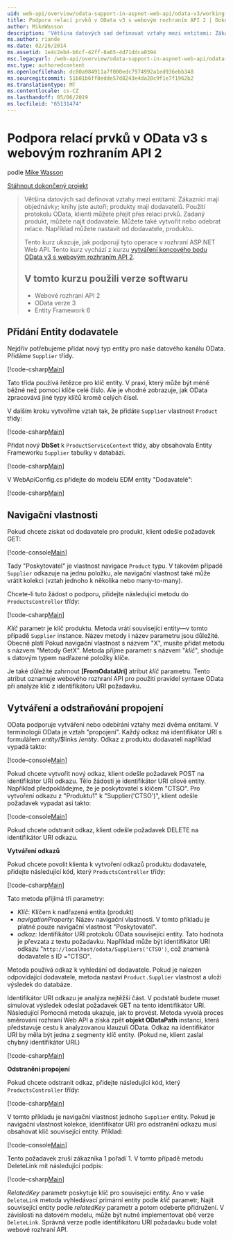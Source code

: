 ```yaml
---
uid: web-api/overview/odata-support-in-aspnet-web-api/odata-v3/working-with-entity-relations
title: Podpora relací prvků v OData v3 s webovým rozhraním API 2 | Dokumentace Microsoftu
author: MikeWasson
description: 'Většina datových sad definovat vztahy mezi entitami: Zákazníci mají objednávky; knihy jste autoři; produkty mají dodavatelů. Použití protokolu OData, klienti se můžete dostat přes...'
ms.author: riande
ms.date: 02/26/2014
ms.assetid: 1e4c2eb4-b6cf-42ff-8a65-4d71ddca0394
msc.legacyurl: /web-api/overview/odata-support-in-aspnet-web-api/odata-v3/working-with-entity-relations
msc.type: authoredcontent
ms.openlocfilehash: dc80a984911a7f000edc7974992a1ed936ebb348
ms.sourcegitcommit: 51b01b6ff8edde57d8243e4da28c9f1e7f1962b2
ms.translationtype: MT
ms.contentlocale: cs-CZ
ms.lasthandoff: 05/06/2019
ms.locfileid: "65131474"
---
```

# <a name="supporting-entity-relations-in-odata-v3-with-web-api-2"></a>Podpora relací prvků v OData v3 s webovým rozhraním API 2

podle [Mike Wasson](https://github.com/MikeWasson)

[Stáhnout dokončený projekt](http://code.msdn.microsoft.com/ASPNET-Web-API-OData-cecdb524)

> Většina datových sad definovat vztahy mezi entitami: Zákazníci mají objednávky; knihy jste autoři; produkty mají dodavatelů. Použití protokolu OData, klienti můžete přejít přes relací prvků. Zadaný produkt, můžete najít dodavatele. Můžete také vytvořit nebo odebrat relace. Například můžete nastavit od dodavatele, produktu.
> 
> Tento kurz ukazuje, jak podporují tyto operace v rozhraní ASP.NET Web API. Tento kurz vychází z kurzu [vytváření koncového bodu OData v3 s webovým rozhraním API 2](creating-an-odata-endpoint.md).
> 
> ## <a name="software-versions-used-in-the-tutorial"></a>V tomto kurzu použili verze softwaru
> 
> 
> - Webové rozhraní API 2
> - OData verze 3
> - Entity Framework 6

## <a name="add-a-supplier-entity"></a>Přidání Entity dodavatele

Nejdřív potřebujeme přidat nový typ entity pro naše datového kanálu OData. Přidáme `Supplier` třídy.

[!code-csharp[Main](working-with-entity-relations/samples/sample1.cs)]

Tato třída používá řetězce pro klíč entity. V praxi, který může být méně běžné než pomocí klíče celé číslo. Ale je vhodné zobrazuje, jak OData zpracovává jiné typy klíčů kromě celých čísel.

V dalším kroku vytvoříme vztah tak, že přidáte `Supplier` vlastnost `Product` třídy:

[!code-csharp[Main](working-with-entity-relations/samples/sample2.cs)]

Přidat nový **DbSet** k `ProductServiceContext` třídy, aby obsahovala Entity Frameworku `Supplier` tabulky v databázi.

[!code-csharp[Main](working-with-entity-relations/samples/sample3.cs?highlight=9)]

V WebApiConfig.cs přidejte do modelu EDM entity "Dodavatelé":

[!code-csharp[Main](working-with-entity-relations/samples/sample4.cs?highlight=4)]

## <a name="navigation-properties"></a>Navigační vlastnosti

Pokud chcete získat od dodavatele pro produkt, klient odešle požadavek GET:

[!code-console[Main](working-with-entity-relations/samples/sample5.cmd)]

Tady "Poskytovatel" je vlastnost navigace `Product` typu. V takovém případě `Supplier` odkazuje na jednu položku, ale navigační vlastnost také může vrátit kolekci (vztah jednoho k několika nebo many-to-many).

Chcete-li tuto žádost o podporu, přidejte následující metodu do `ProductsController` třídy:

[!code-csharp[Main](working-with-entity-relations/samples/sample6.cs)]

*Klíč* parametr je klíč produktu. Metoda vrátí související entity&#8212;v tomto případě `Supplier` instance. Název metody i název parametru jsou důležité. Obecně platí Pokud navigační vlastnost s názvem "X", musíte přidat metodu s názvem "Metody GetX". Metoda přijme parametr s názvem "*klíč*", shoduje s datovým typem nadřazené položky klíče.

Je také důležité zahrnout **[FromOdataUri]** atribut *klíč* parametru. Tento atribut oznamuje webového rozhraní API pro použití pravidel syntaxe OData při analýze klíč z identifikátoru URI požadavku.

## <a name="creating-and-deleting-links"></a>Vytváření a odstraňování propojení

OData podporuje vytváření nebo odebírání vztahy mezi dvěma entitami. V terminologii OData je vztah "propojení". Každý odkaz má identifikátor URI s formulářem *entity*/$links /*entity*. Odkaz z produktu dodavateli například vypadá takto:

[!code-console[Main](working-with-entity-relations/samples/sample7.cmd)]

Pokud chcete vytvořit nový odkaz, klient odešle požadavek POST na identifikátor URI odkazu. Tělo žádosti je identifikátor URI cílové entity. Například předpokládejme, že je poskytovatel s klíčem "CTSO". Pro vytvoření odkazu z "Produktu1" k "Supplier('CTSO')", klient odešle požadavek vypadat asi takto:

[!code-console[Main](working-with-entity-relations/samples/sample8.cmd)]

Pokud chcete odstranit odkaz, klient odešle požadavek DELETE na identifikátor URI odkazu.

**Vytváření odkazů**

Pokud chcete povolit klienta k vytvoření odkazů produktu dodavatele, přidejte následující kód, který `ProductsController` třídy:

[!code-csharp[Main](working-with-entity-relations/samples/sample9.cs)]

Tato metoda přijímá tři parametry:

- *Klíč*: Klíčem k nadřazená entita (produkt)
- *navigationProperty*: Název navigační vlastnosti. V tomto příkladu je platné pouze navigační vlastnost "Poskytovatel".
- *odkaz*: Identifikátor URI protokolu OData související entity. Tato hodnota je převzata z textu požadavku. Například může být identifikátor URI odkazu "`http://localhost/odata/Suppliers('CTSO')`, což znamená dodavatele s ID ="CTSO".

Metoda používá odkaz k vyhledání od dodavatele. Pokud je nalezen odpovídající dodavatele, metoda nastaví `Product.Supplier` vlastnost a uloží výsledek do databáze.

Identifikátor URI odkazu je analýza nejtěžší část. V podstatě budete muset simulovat výsledek odeslat požadavek GET na tento identifikátor URI. Následující Pomocná metoda ukazuje, jak to provést. Metoda vyvolá proces směrování rozhraní Web API a získá zpět **objekt ODataPath** instanci, která představuje cestu k analyzovanou klauzuli OData. Odkaz na identifikátor URI by měla být jedna z segmenty klíč entity. (Pokud ne, klient zaslal chybný identifikátor URI.)

[!code-csharp[Main](working-with-entity-relations/samples/sample10.cs)]

**Odstranění propojení**

Pokud chcete odstranit odkaz, přidejte následující kód, který `ProductsController` třídy:

[!code-csharp[Main](working-with-entity-relations/samples/sample11.cs)]

V tomto příkladu je navigační vlastnost jednoho `Supplier` entity. Pokud je navigační vlastnost kolekce, identifikátor URI pro odstranění odkazu musí obsahovat klíč související entity. Příklad:

[!code-console[Main](working-with-entity-relations/samples/sample12.cmd)]

Tento požadavek zruší zákazníka 1 pořadí 1. V tomto případě metodu DeleteLink mít následující podpis:

[!code-csharp[Main](working-with-entity-relations/samples/sample13.cs)]

*RelatedKey* parametr poskytuje klíč pro související entity. Ano v vaše `DeleteLink` metoda vyhledávací primární entity podle *klíč* parametr, Najít související entity podle *relatedKey* parametr a potom odeberte přidružení. V závislosti na datovém modelu, může být nutné implementovat obě verze `DeleteLink`. Správná verze podle identifikátoru URI požadavku bude volat webové rozhraní API.
